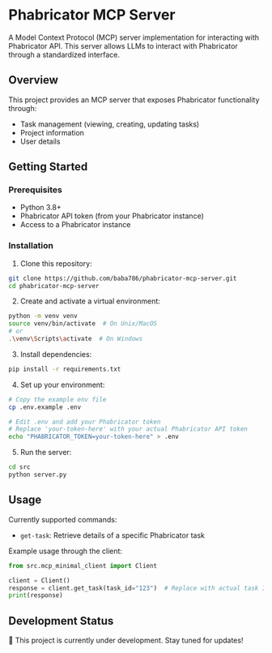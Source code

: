 # Phabricator MCP Server

A Model Context Protocol (MCP) server implementation for interacting with Phabricator API. This server allows LLMs to interact with Phabricator through a standardized interface.

## Overview

This project provides an MCP server that exposes Phabricator functionality through:
- Task management (viewing, creating, updating tasks)
- Project information
- User details

## Getting Started

### Prerequisites

- Python 3.8+
- Phabricator API token (from your Phabricator instance)
- Access to a Phabricator instance

### Installation

1. Clone this repository:
```bash
git clone https://github.com/baba786/phabricator-mcp-server.git
cd phabricator-mcp-server
```

2. Create and activate a virtual environment:
```bash
python -m venv venv
source venv/bin/activate  # On Unix/MacOS
# or
.\venv\Scripts\activate  # On Windows
```

3. Install dependencies:
```bash
pip install -r requirements.txt
```

4. Set up your environment:
```bash
# Copy the example env file
cp .env.example .env

# Edit .env and add your Phabricator token
# Replace 'your-token-here' with your actual Phabricator API token
echo "PHABRICATOR_TOKEN=your-token-here" > .env
```

5. Run the server:
```bash
cd src
python server.py
```

## Usage

Currently supported commands:
- `get-task`: Retrieve details of a specific Phabricator task

Example usage through the client:
```python
from src.mcp_minimal_client import Client

client = Client()
response = client.get_task(task_id="123")  # Replace with actual task ID
print(response)
```

## Development Status

🚧 This project is currently under development. Stay tuned for updates!